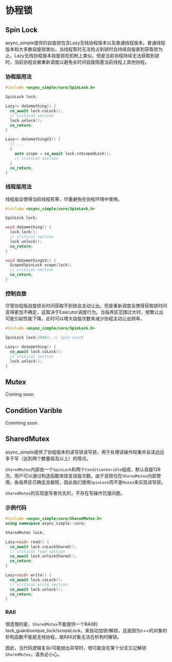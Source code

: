 # 协程锁

## Spin Lock

async_simple提供的自旋锁包含Lazy无栈协程版本以及普通线程版本。普通线程版本和大多数自旋锁类似，当线程暂时无法抢占到锁时会持续自旋直到获取锁为止。Lazy无栈协程版本自旋锁在机制上类似，但是当前协程持续无法获取到锁时，当前协程会被重新调度以避免长时间自旋阻塞当前线程上其他协程。

### 协程版用法

```cpp
#include <async_simple/coro/SpinLock.h>

SpinLock lock;

Lazy<> doSomething() {
  co_await lock.coLock();
  // critical section
  lock.unlock();
  co_return;
}

Lazy<> doSomethingV2() {
  // ...
  {
    auto scope = co_await lock.coScopedLock();
    // critical section
  }
  co_return;
}
```

### 线程版用法

线程版会使得当前线程死等，尽量避免在协程环境中使用。

```cpp
#include <async_simple/coro/SpinLock.h>

SpinLock lock;

void doSomething() {
  lock.lock();
  // critical section
  lock.unlock();
  co_return;
}

void doSomethingV2() {
  ScopedSpinLock scope(lock);
  // critical section
  co_return;
}
```

### 控制自旋

尽管协程版自旋锁长时间获取不到锁会主动让出。但是重新调度会使得获取锁时间变得更加不确定，这取决于Executor调度行为。当临界区范围过大时，频繁让出可能引起性能下降。此时可以增大自旋次数来减少协程主动让出频率。

```cpp
#include <async_simple/coro/SpinLock.h>

SpinLock lock(2048); // Spin Count

Lazy<> doSomething() {
  co_await lock.coLock();
  // critical section
  lock.unlock();
}
```


## Mutex

Coming soon.

## Condition Varible

Comming soon.

## SharedMutex

async_simple提供了协程版本的读写锁读写锁，用于处理读操作较重并且读远远多于写（达到两个数量级及以上）的情况。

`SharedMutex`内部由一个`SpinLock`和两个`ConditionVarible`组成，默认自旋128次。用户可以通过构造函数来改变自旋次数。由于该锁仅在`SharedMutex`内部使用，各临界区已确定且极短，因此我们使用`SpinLock`而不是`Mutex`来实现读写锁。

`SharedMutex`的实现是写者优先的，不存在写操作饥饿问题。


### 示例代码

```cpp
#include <async_simple/coro/SharedMutex.h>
using namespace async_simple::coro;

SharedMutex lock;

Lazy<void> read() {
  co_await lock.coLockShared();
  // critical read section
  co_await lock.unlockShared();
  co_return;
}

Lazy<void> write() {
  co_await lock.coLock();
  // critical write section
  co_await lock.unlock();
  co_return;
}
```



### RAII

很遗憾的是，`SharedMutex`不能提供一个RAII的lock_guard/unique_lock/scopeLock，来自动加锁/解锁。这是因为c++的对象的析构函数不能是无栈协程，故RAII对象无法在析构时解锁。

因此，当代码逻辑复杂/可能抛出异常时，很可能会在某个分支忘记解锁`SharedMutex`，请务必小心。